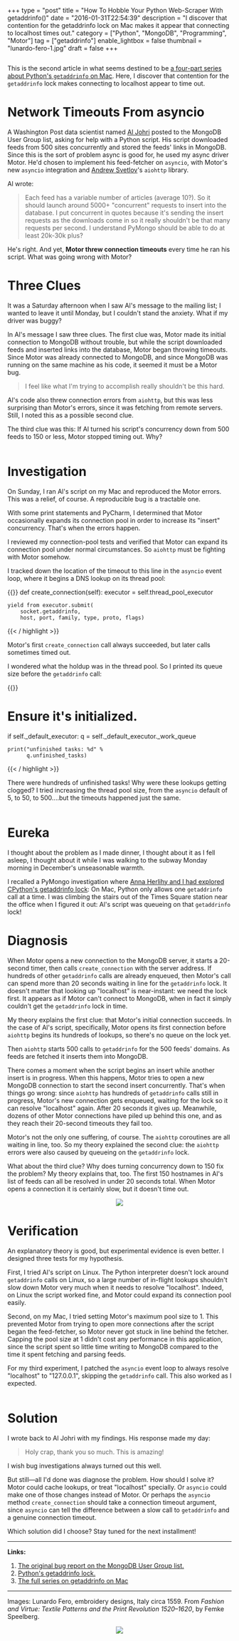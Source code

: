 +++
type = "post"
title = "How To Hobble Your Python Web-Scraper With getaddrinfo()"
date = "2016-01-31T22:54:39"
description = "I discover that contention for the getaddrinfo lock on Mac makes it appear that connecting to localhost times out."
category = ["Python", "MongoDB", "Programming", "Motor"]
tag = ["getaddrinfo"]
enable_lightbox = false
thumbnail = "lunardo-fero-1.jpg"
draft = false
+++

<p><img alt="" src="medieval.jpg"/></p>
<p>This is the second article in what seems destined to be <a href="/getaddrinfo-on-macosx">a four-part series about Python's <code>getaddrinfo</code> on Mac</a>. Here, I discover that contention for the <code>getaddrinfo</code> lock makes connecting to localhost appear to time out.</p>
<h1 id="network-timeouts-from-asyncio">Network Timeouts From asyncio</h1>
<p>A Washington Post data scientist named <a href="https://twitter.com/aljohri">Al Johri</a> posted to the MongoDB User Group list, asking for help with a Python script. His script downloaded feeds from 500 sites concurrently and stored the feeds' links in MongoDB. Since this is the sort of problem async is good for, he used my async driver Motor. He'd chosen to implement his feed-fetcher on <code>asyncio</code>, with Motor's new <code>asyncio</code> integration and <a href="https://twitter.com/andrew_svetlov">Andrew Svetlov</a>'s <code>aiohttp</code> library.</p>
<p>Al wrote:</p>
<blockquote>
<p>Each feed has a variable number of articles (average 10?). So it should launch around 5000+ "concurrent" requests to insert into the database. I put concurrent in quotes because it's sending the insert requests as the downloads come in so it really shouldn't be that many requests per second. I understand PyMongo should be able to do at least 20k-30k plus?</p>
</blockquote>
<p>He's right. And yet, <strong>Motor threw connection timeouts</strong> every time he ran his script. What was going wrong with Motor?</p>
<h1 id="three-clues">Three Clues</h1>
<p>It was a Saturday afternoon when I saw Al's message to the mailing list; I wanted to leave it until Monday, but I couldn't stand the anxiety. What if my driver was buggy?</p>
<p>In Al's message I saw three clues. The first clue was, Motor made its initial connection to MongoDB without trouble, but while the script downloaded feeds and inserted links into the database, Motor began throwing timeouts. Since Motor was already connected to MongoDB, and since MongoDB was running on the same machine as his code, it seemed it must be a Motor bug.</p>
<blockquote>
<p>I feel like what I'm trying to accomplish really shouldn't be this hard.</p>
</blockquote>
<p>Al's code also threw connection errors from <code>aiohttp</code>, but this was less surprising than Motor's errors, since it was fetching from remote servers. Still, I noted this as a possible second clue.</p>
<p>The third clue was this: If Al turned his script's concurrency down from 500 feeds to 150 or less, Motor stopped timing out. Why?</p>
<p><img alt="" src="lunardo-fero-1.jpg"/></p>
<h1 id="investigation">Investigation</h1>
<p>On Sunday, I ran Al's script on my Mac and reproduced the Motor errors. This was a relief, of course. A reproducible bug is a tractable one.</p>
<p>With some print statements and PyCharm, I determined that Motor occasionally expands its connection pool in order to increase its "insert" concurrency. That's when the errors happen.</p>
<p>I reviewed my connection-pool tests and verified that Motor can expand its connection pool under normal circumstances. So <code>aiohttp</code> must be fighting with Motor somehow.</p>
<p>I tracked down the location of the timeout to this line in the <code>asyncio</code> event loop, where it begins a DNS lookup on its thread pool:</p>

{{<highlight python3>}}
def create_connection(self):
    executor = self.thread_pool_executor

    yield from executor.submit(
        socket.getaddrinfo, 
        host, port, family, type, proto, flags)
{{< / highlight >}}

<p>Motor's first <code>create_connection</code> call always succeeded, but later calls sometimes timed out.</p>
<p>I wondered what the holdup was in the thread pool. So I printed its queue size before the <code>getaddrinfo</code> call:</p>

{{<highlight c>}}
# Ensure it's initialized.
if self._default_executor:
    q = self._default_executor._work_queue

    print("unfinished tasks: %d" % 
          q.unfinished_tasks)
{{< / highlight >}}

<p>There were hundreds of unfinished tasks! Why were these lookups getting clogged? I tried increasing the thread pool size, from the <code>asyncio</code> default of 5, to 50, to 500....but the timeouts happened just the same.</p>
<p><img alt="" src="lunardo-fero-3.jpg"/></p>
<h1 id="eureka">Eureka</h1>
<p>I thought about the problem as I made dinner, I thought about it as I fell asleep, I thought about it while I was walking to the subway Monday morning in December's unseasonable warmth.</p>
<p>I recalled a PyMongo investigation where <a href="/getaddrinfo-deadlock/">Anna Herlihy and I had explored CPython's getaddrinfo lock</a>: On Mac, Python only allows one <code>getaddrinfo</code> call at a time. I was climbing the stairs out of the Times Square station near the office when I figured it out: Al's script was queueing on that <code>getaddrinfo</code> lock!</p>
<h1 id="diagnosis">Diagnosis</h1>
<p>When Motor opens a new connection to the MongoDB server, it starts a 20-second timer, then calls <code>create_connection</code> with the server address. If hundreds of other <code>getaddrinfo</code> calls are already enqueued, then Motor's call can spend more than 20 seconds waiting in line for the <code>getaddrinfo</code> lock. It doesn't matter that looking up "localhost" is near-instant: we need the lock first. It appears as if Motor can't connect to MongoDB, when in fact it simply couldn't get the <code>getaddrinfo</code> lock in time.</p>
<p>My theory explains the first clue: that Motor's initial connection succeeds. 
In the case of Al's script, specifically, Motor opens its first connection before <code>aiohttp</code> begins its hundreds of lookups, so there's no queue on the lock yet.</p>
<p>Then <code>aiohttp</code> starts 500 calls to <code>getaddrinfo</code> for the 500 feeds' domains. As feeds are fetched it inserts them into MongoDB.</p>
<p>There comes a moment when the script begins an insert while another insert is in progress. When this happens, Motor tries to open a new MongoDB connection to start the second insert concurrently. That's when things go wrong: since <code>aiohttp</code> has hundreds of <code>getaddrinfo</code> calls still in progress, Motor's new connection gets enqueued, waiting for the lock so it can resolve "localhost" again. After 20 seconds it gives up. Meanwhile, dozens of other Motor connections have piled up behind this one, and as they reach their 20-second timeouts they fail too.</p>
<p>Motor's not the only one suffering, of course. The <code>aiohttp</code> coroutines are all waiting in line, too. So my theory explained the second clue: the <code>aiohttp</code> errors were also caused by queueing on the <code>getaddrinfo</code> lock.</p>
<p>What about the third clue? Why does turning concurrency down to 150 fix the problem? My theory explains that, too. The first 150 hostnames in Al's list of feeds can all be resolved in under 20 seconds total. When Motor opens a connection it is certainly slow, but it doesn't time out.</p>
<p style="text-align: center"><img src="lunardo-fero-5.jpg" style="max-width: 300px; margin:auto"/></p>
<h1 id="verification">Verification</h1>
<p>An explanatory theory is good, but experimental evidence is even better. I designed three tests for my hypothesis.</p>
<p>First, I tried Al's script on Linux. The Python interpreter doesn't lock around <code>getaddrinfo</code> calls on Linux, so a large number of in-flight lookups shouldn't slow down Motor very much when it needs to resolve "localhost". Indeed, on Linux the script worked fine, and Motor could expand its connection pool easily.</p>
<p>Second, on my Mac, I tried setting Motor's maximum pool size to 1. This prevented Motor from trying to open more connections after the script began the feed-fetcher, so Motor never got stuck in line behind the fetcher. Capping the pool size at 1 didn't cost any performance in this application, since the script spent so little time writing to MongoDB compared to the time it spent fetching and parsing feeds.</p>
<p>For my third experiment, I patched the <code>asyncio</code> event loop to always resolve "localhost" to "127.0.0.1", skipping the <code>getaddrinfo</code> call. This also worked as I expected.</p>
<p><img alt="" src="lunardo-fero-2.jpg"/></p>
<h1 id="solution">Solution</h1>
<p>I wrote back to Al Johri with my findings. His response made my day:</p>
<blockquote>
<p>Holy crap, thank you so much. This is amazing!</p>
</blockquote>
<p>I wish bug investigations always turned out this well.</p>
<p>But still—all I'd done was diagnose the problem. How should I solve it? 
Motor could cache lookups, or treat "localhost" specially. Or <code>asyncio</code> could make one of those changes instead of Motor. Or perhaps the <code>asyncio</code> method <code>create_connection</code> should take a connection timeout argument, since <code>asyncio</code> can tell the difference between a slow call to <code>getaddrinfo</code> and a genuine connection timeout.</p>
<p>Which solution did I choose? Stay tuned for the next installment!</p>
<hr/>
<p><strong>Links:</strong></p>
<ol>
<li><a href="https://groups.google.com/d/topic/mongodb-user/2oK6C3BrVKI/discussion">The original bug report on the MongoDB User Group list.</a></li>
<li><a href="https://hg.python.org/cpython/file/d2b8354e87f5/Modules/socketmodule.c#l185">Python's getaddrinfo lock.</a></li>
<li><a href="/getaddrinfo-on-macosx/">The full series on getaddrinfo on Mac</a></li>
</ol>
<hr/>
<p>Images: Lunardo Fero, embroidery designs, Italy circa 1559. From <em>Fashion and Virtue: Textile Patterns and the Print Revolution 1520–1620</em>, by Femke Speelberg.</p>
<p style="text-align: center"><img src="lunardo-fero-4.jpg" style="max-width: 300px; margin:auto"/></p>
